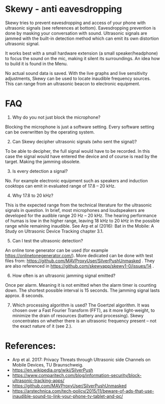 # Skewy - anti eavesdropping

Skewy tries to prevent eavesdropping and access of your phone with ultrasonic signals (see references at bottom). Eavesdropping prevention is done by masking your conversation with sound. Ultrasonic signals are jammed with the built-in detection method which can emit its own distortion ultrasonic signal.

It works best with a small hardware extension (a small speaker/headphone) to focus the sound on the mic, making it silent its surroundings. An idea how to build it is found in the Menu.

No actual sound data is saved. With the live graphs and live sensitivity adjustments, Skewy can be used to locate inaudible frequency sources. This can range from an ultrasonic beacon to electronic equipment.

# FAQ

1.	Why do you not just block the microphone?

Blocking the microphone is just a software setting. Every software setting can be overwritten by the operating system. 

2.	Can Skewy decipher ultrasonic signals (who sent the signal)?

To be able to decipher, the full signal would have to be recorded. In this case the signal would have entered the device and of course is read by the target. Making the jamming obsolete.

3.	Is every detection a signal?

No. For example electronic equipment such as speakers and induction cooktops can emit in evaluated range of 17.8 – 20 kHz.

4.	Why 17.8 to 20 kHz?

This is the expected range from the technical literature for the ultrasonic signals in question. In brief, most microphones and loudspeakers are developed for the audible range 20 Hz – 20 kHz. The hearing performance of humas is low in the higher range, leaving 18 kHz to 20 kHz in the possible range while remaining inaudible. See Arp et al (2016): Bat in the Mobile: A Study on Ultrasonic Device Tracking chapter 3.1.

5.	Can I test the ultrasonic detection?

An online tone generator can be used (for example https://onlinetonegenerator.com/).
More dedicated can be done with test files from: https://github.com/MAVProxyUser/SilverPushUnmasked . They are also referenced in https://github.com/skewyapp/skewy1-0/issues/14 .

6.	How often is an ultrasonic jamming signal emitted?

Once per alarm. Meaning it is not emitted when the alarm timer is counting down. The shortest possible interval is 15 seconds. The jamming signal lasts approx. 8 seconds.

7.	Which processing algorithm is used?
The Goertzel algorithm. It was chosen over a Fast Fourier Transform (FFT), as it more light-weight, to minimize the drain of resources (battery and processing). Skewy concentrates on whether there is an ultrasonic frequency present – not the exact nature of it (see 2.).

# References:
* Arp et al. 2017: Privacy Threats through Ultrasonic side Channels on Mobile Devices, TU Braunschweig.
* https://en.wikipedia.org/wiki/SilverPush
* https://www.comparitech.com/blog/information-security/block-ultrasonic-tracking-apps/
* https://github.com/MAVProxyUser/SilverPushUnmasked
* https://arstechnica.com/tech-policy/2015/11/beware-of-ads-that-use-inaudible-sound-to-link-your-phone-tv-tablet-and-pc/

